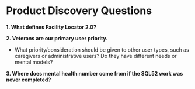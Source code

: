 # Product Discovery Questions

**1. What defines Facility Locator 2.0?**


**2. Veterans are our primary user priority.**
  - What priority/consideration should be given to other user types, such as caregivers or administrative users? Do they have different needs or mental models?
  
**3. Where does mental health number come from if the SQL52 work was never completed?**
